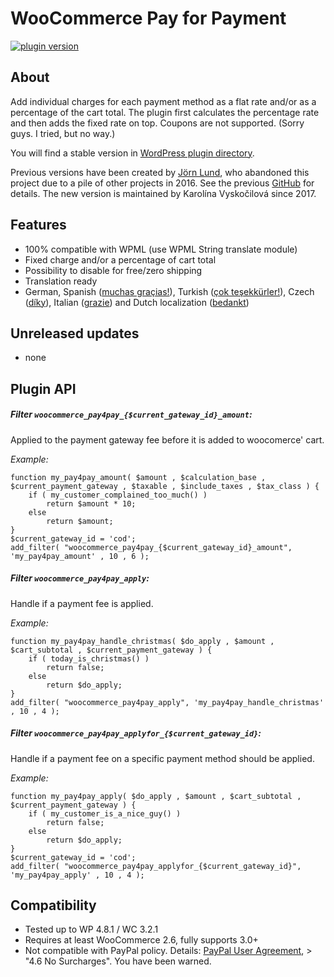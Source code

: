 WooCommerce Pay for Payment
===========================

[![plugin version](https://img.shields.io/wordpress/plugin/v/woocommerce-pay-for-payment.svg)](https://wordpress.org/plugins/woocommerce-pay-for-payment)

About
-----
Add individual charges for each payment method as a flat rate and/or as a percentage of the cart total.
The plugin first calculates the percentage rate and then adds the fixed rate on top.
Coupons are not supported. (Sorry guys. I tried, but no way.)

You will find a stable version in [WordPress plugin directory](http://wordpress.org/plugins/woocommerce-pay-for-payment/).

Previous versions have been created by [Jörn Lund](https://github.com/mcguffin), who abandoned this project due to a pile of other projects in 2016. See the previous [GitHub](https://github.com/mcguffin/woocommerce-payforpayment) for details. The new version is maintained by Karolína Vyskočilová since 2017.

Features
--------
- 100% compatible with WPML (use WPML String translate module)
- Fixed charge and/or a percentage of cart total
- Possibility to disable for free/zero shipping
- Translation ready
- German, Spanish ([muchas graçias!](https://github.com/GosserBox)), Turkish ([çok teşekkürler!](https://github.com/TRRF)), Czech ([díky](https://kybernaut.cz)), Italian ([grazie](https://github.com/mrjive)) and Dutch localization ([bedankt](https://github.com/diggy))

Unreleased updates
------------------
- none

Plugin API
----------
##### Filter `woocommerce_pay4pay_{$current_gateway_id}_amount`: #####
Applied to the payment gateway fee before it is added to woocomerce' cart.

*Example:*

	function my_pay4pay_amount( $amount , $calculation_base , $current_payment_gateway , $taxable , $include_taxes , $tax_class ) {
		if ( my_customer_complained_too_much() )
			return $amount * 10;
		else
			return $amount;
	}
	$current_gateway_id = 'cod';
	add_filter( "woocommerce_pay4pay_{$current_gateway_id}_amount", 'my_pay4pay_amount' , 10 , 6 );


##### Filter `woocommerce_pay4pay_apply`: #####
Handle if a payment fee is applied.

*Example:*

	function my_pay4pay_handle_christmas( $do_apply , $amount , $cart_subtotal , $current_payment_gateway ) {
		if ( today_is_christmas() )
			return false;
		else
			return $do_apply;
	}
	add_filter( "woocommerce_pay4pay_apply", 'my_pay4pay_handle_christmas' , 10 , 4 );



##### Filter `woocommerce_pay4pay_applyfor_{$current_gateway_id}`: #####
Handle if a payment fee on a specific payment method should be applied.

*Example:*

	function my_pay4pay_apply( $do_apply , $amount , $cart_subtotal , $current_payment_gateway ) {
		if ( my_customer_is_a_nice_guy() )
			return false;
		else
			return $do_apply;
	}
	$current_gateway_id = 'cod';
	add_filter( "woocommerce_pay4pay_applyfor_{$current_gateway_id}", 'my_pay4pay_apply' , 10 , 4 );



Compatibility
-------------
- Tested up to WP 4.8.1 / WC 3.2.1
- Requires at least WooCommerce 2.6, fully supports 3.0+
- Not compatible with PayPal policy. Details: [PayPal User Agreement](https://www.paypal.com/webapps/mpp/ua/useragreement-full?country.x=US&locale.x=en_US#4), > "4.6 No Surcharges". You have been warned.

